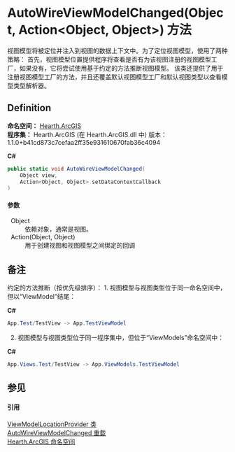# AutoWireViewModelChanged(Object, Action&lt;Object, Object&gt;) 方法


视图模型将被定位并注入到视图的数据上下文中。为了定位视图模型，使用了两种策略： 首先，视图模型位置提供程序将查看是否有为该视图注册的视图模型工厂，如果没有，它将尝试使用基于约定的方法推断视图模型。 该类还提供了用于注册视图模型工厂的方法，并且还覆盖默认视图模型工厂和默认视图类型以查看模型类型解析器。



## Definition
**命名空间：** <a href="N_Hearth_ArcGIS">Hearth.ArcGIS</a>  
**程序集：** Hearth.ArcGIS (在 Hearth.ArcGIS.dll 中) 版本：1.1.0+b41cd873c7cefaa2ff35e931610670fab36c4094

**C#**
``` C#
public static void AutoWireViewModelChanged(
	Object view,
	Action<Object, Object> setDataContextCallback
)
```



#### 参数
<dl><dt>  Object</dt><dd>依赖对象，通常是视图。</dd><dt>  Action(Object, Object)</dt><dd>用于创建视图和视图模型之间绑定的回调</dd></dl>

## 备注
约定的方法推断（按优先级排序）： 1. 视图模型与视图类型位于同一命名空间中，但以“ViewModel”结尾： 

**C#**  
``` C#
App.Test/TestView -> App.TestViewModel
```

2. 视图模型与视图类型位于同一程序集中，但位于“ViewModels”命名空间中： 

**C#**  
``` C#
App.Views.Test/TestView -> App.ViewModels.TestViewModel
```



## 参见


#### 引用
<a href="T_Hearth_ArcGIS_ViewModelLocationProvider">ViewModelLocationProvider 类</a>  
<a href="Overload_Hearth_ArcGIS_ViewModelLocationProvider_AutoWireViewModelChanged">AutoWireViewModelChanged 重载</a>  
<a href="N_Hearth_ArcGIS">Hearth.ArcGIS 命名空间</a>  
